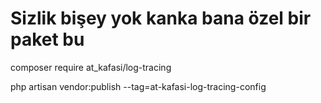 ﻿# Sizlik bişey yok kanka bana özel bir paket bu

composer require at_kafasi/log-tracing

php artisan vendor:publish --tag=at-kafasi-log-tracing-config

